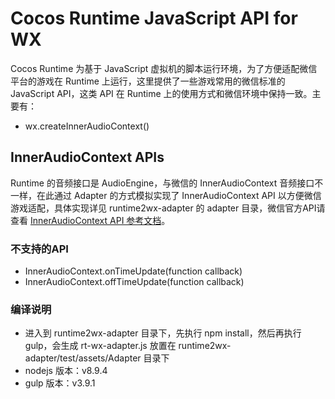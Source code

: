 # Cocos Runtime JavaScript API for WX

Cocos Runtime 为基于 JavaScript 虚拟机的脚本运行环境，为了方便适配微信平台的游戏在 Runtime 上运行，这里提供了一些游戏常用的微信标准的 JavaScript API，这类 API 在 Runtime 上的使用方式和微信环境中保持一致。主要有：

- wx.createInnerAudioContext()

##  InnerAudioContext APIs

Runtime 的音频接口是 AudioEngine，与微信的 InnerAudioContext 音频接口不一样，在此通过 Adapter 的方式模拟实现了 InnerAudioContext API 以方便微信游戏适配，具体实现详见 runtime2wx-adapter 的 adapter 目录，微信官方API请查看 [InnerAudioContext API 参考文档](https://developers.weixin.qq.com/minigame/dev/api/media/audio/InnerAudioContext.html)。


### 不支持的API
- InnerAudioContext.onTimeUpdate(function callback)
- InnerAudioContext.offTimeUpdate(function callback)

### 编译说明
- 进入到 runtime2wx-adapter 目录下，先执行 npm install，然后再执行 gulp，会生成 rt-wx-adapter.js 放置在 runtime2wx-adapter/test/assets/Adapter 目录下
- nodejs 版本：v8.9.4
- gulp 版本：v3.9.1






